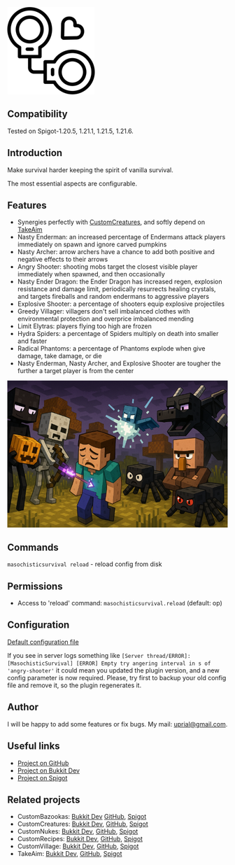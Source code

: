 ![Masochistic Survival Logo](images/masochistic-survival-logo.png)

## Compatibility

Tested on Spigot-1.20.5, 1.21.1, 1.21.5, 1.21.6.

## Introduction

Make survival harder keeping the spirit of vanilla survival.

The most essential aspects are configurable.

## Features

* Synergies perfectly with [CustomCreatures](https://github.com/uprial/customcreatures), and softly depend on [TakeAim](https://github.com/uprial/takeaim)
* Nasty Enderman: an increased percentage of Endermans attack players immediately on spawn and ignore carved pumpkins
* Nasty Archer: arrow archers have a chance to add both positive and negative effects to their arrows
* Angry Shooter: shooting mobs target the closest visible player immediately when spawned, and then occasionally
* Nasty Ender Dragon: the Ender Dragon has increased regen, explosion resistance and damage limit, periodically resurrects healing crystals, and targets fireballs and random endermans to aggressive players
* Explosive Shooter: a percentage of shooters equip explosive projectiles 
* Greedy Villager: villagers don't sell imbalanced clothes with environmental protection and overprice imbalanced mending
* Limit Elytras: players flying too high are frozen
* Hydra Spiders: a percentage of Spiders multiply on death into smaller and faster
* Radical Phantoms: a percentage of Phantoms explode when give damage, take damage, or die
* Nasty Enderman, Nasty Archer, and Explosive Shooter are tougher the further a target player is from the center

![A Minecraft picture: an enderman holds a pumpkin, a skeleton fires an enchanted arrow into a sad player, an ender dragon laughs, a villager doesn't trade, a spider duplicates, a phantom explides, all mobs are smart](images/masochistic-survival-promo.png)

## Commands

`masochisticsurvival reload` - reload config from disk

## Permissions

* Access to 'reload' command:
`masochisticsurvival.reload` (default: op)

## Configuration
[Default configuration file](src/main/resources/config.yml)

If you see in server logs something like
`[Server thread/ERROR]: [MasochisticSurvival] [ERROR] Empty try angering interval in s of 'angry-shooter'`
it could mean you updated the plugin version, and a new config parameter is now required.
Please, try first to backup your old config file and remove it, so the plugin regenerates it.

## Author
I will be happy to add some features or fix bugs. My mail: uprial@gmail.com.

## Useful links
* [Project on GitHub](https://github.com/uprial/masochisticsurvival)
* [Project on Bukkit Dev](https://legacy.curseforge.com/minecraft/bukkit-plugins/masochisticsurvival)
* [Project on Spigot](https://www.spigotmc.org/resources/masochisticsurvival.124943/)

## Related projects
* CustomBazookas: [Bukkit Dev](https://legacy.curseforge.com/minecraft/bukkit-plugins/custombazookas/) [GitHub](https://github.com/uprial/custombazookas), [Spigot](https://www.spigotmc.org/resources/custombazookas.124997/)
* CustomCreatures: [Bukkit Dev](http://dev.bukkit.org/bukkit-plugins/customcreatures/), [GitHub](https://github.com/uprial/customcreatures), [Spigot](https://www.spigotmc.org/resources/customcreatures.68711/)
* CustomNukes: [Bukkit Dev](http://dev.bukkit.org/bukkit-plugins/customnukes/), [GitHub](https://github.com/uprial/customnukes), [Spigot](https://www.spigotmc.org/resources/customnukes.68710/)
* CustomRecipes: [Bukkit Dev](https://dev.bukkit.org/projects/custom-recipes), [GitHub](https://github.com/uprial/customrecipes/), [Spigot](https://www.spigotmc.org/resources/customrecipes.89435/)
* CustomVillage: [Bukkit Dev](http://dev.bukkit.org/bukkit-plugins/customvillage/), [GitHub](https://github.com/uprial/customvillage/), [Spigot](https://www.spigotmc.org/resources/customvillage.69170/)
* TakeAim: [Bukkit Dev](https://dev.bukkit.org/projects/takeaim), [GitHub](https://github.com/uprial/takeaim), [Spigot](https://www.spigotmc.org/resources/takeaim.68713/)
